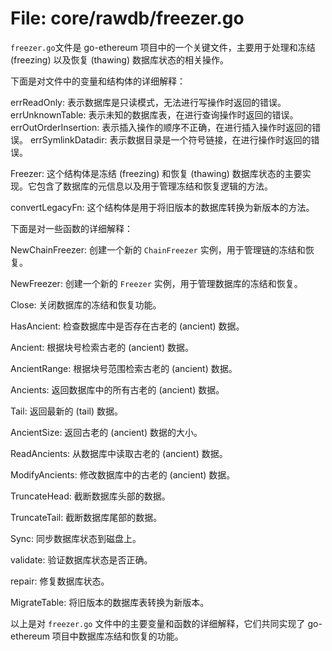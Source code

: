 # File: core/rawdb/freezer.go

`freezer.go`文件是 go-ethereum 项目中的一个关键文件，主要用于处理和冻结 (freezing) 以及恢复 (thawing) 数据库状态的相关操作。

下面是对文件中的变量和结构体的详细解释：

errReadOnly: 表示数据库是只读模式，无法进行写操作时返回的错误。
errUnknownTable: 表示未知的数据库表，在进行查询操作时返回的错误。
errOutOrderInsertion: 表示插入操作的顺序不正确，在进行插入操作时返回的错误。
errSymlinkDatadir: 表示数据目录是一个符号链接，在进行操作时返回的错误。

Freezer: 这个结构体是冻结 (freezing) 和恢复 (thawing) 数据库状态的主要实现。它包含了数据库的元信息以及用于管理冻结和恢复逻辑的方法。

convertLegacyFn: 这个结构体是用于将旧版本的数据库转换为新版本的方法。

下面是对一些函数的详细解释：

NewChainFreezer: 创建一个新的 `ChainFreezer` 实例，用于管理链的冻结和恢复。

NewFreezer: 创建一个新的 `Freezer` 实例，用于管理数据库的冻结和恢复。

Close: 关闭数据库的冻结和恢复功能。

HasAncient: 检查数据库中是否存在古老的 (ancient) 数据。

Ancient: 根据块号检索古老的 (ancient) 数据。

AncientRange: 根据块号范围检索古老的 (ancient) 数据。

Ancients: 返回数据库中的所有古老的 (ancient) 数据。

Tail: 返回最新的 (tail) 数据。

AncientSize: 返回古老的 (ancient) 数据的大小。

ReadAncients: 从数据库中读取古老的 (ancient) 数据。

ModifyAncients: 修改数据库中的古老的 (ancient) 数据。

TruncateHead: 截断数据库头部的数据。

TruncateTail: 截断数据库尾部的数据。

Sync: 同步数据库状态到磁盘上。

validate: 验证数据库状态是否正确。

repair: 修复数据库状态。

MigrateTable: 将旧版本的数据库表转换为新版本。

以上是对 `freezer.go` 文件中的主要变量和函数的详细解释，它们共同实现了 go-ethereum 项目中数据库冻结和恢复的功能。

